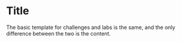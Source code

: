 # Title

The basic template for challenges and labs is the same, and the only difference between the two is the content.
